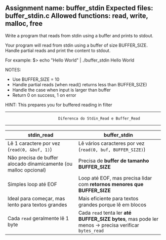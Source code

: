 Assignment name: buffer_stdin
Expected files: buffer_stdin.c
Allowed functions: read, write, malloc, free
--------------------------------------------------------------------------------

Write a program that reads from stdin using a buffer and prints to stdout.

Your program will read from stdin using a buffer of size BUFFER_SIZE.
Handle partial reads and print the content to stdout.

For example:
$> echo "Hello World" | ./buffer_stdin
Hello World

NOTES:
- Use BUFFER_SIZE = 10
- Handle partial reads (when read() returns less than BUFFER_SIZE)
- Handle the case when input is larger than buffer
- Return 0 on success, 1 on error

HINT: This prepares you for buffered reading in filter

******************************************************************************************************
                            Diferenca do Stdin_Read e Buffer_Read
******************************************************************************************************

| **stdin_read**                                                   | **buffer_stdin**                                                                                     |
| ---------------------------------------------------------------- | ---------------------------------------------------------------------------------------------------- |
| Lê 1 caractere por vez (`read(0, &buf, 1)`)                      | Lê vários caracteres por vez (`read(0, buf, BUFFER_SIZE)`)                                           |
| Não precisa de buffer alocado dinamicamente (ou malloc opcional) | Precisa de **buffer de tamanho BUFFER_SIZE**                                                         |
| Simples loop até EOF                                             | Loop até EOF, mas precisa lidar com **retornos menores que BUFFER_SIZE**                             |
| Ideal para começar, mas lento para textos grandes                | Mais eficiente para textos grandes porque lê em blocos                                               |
| Cada `read` geralmente lê 1 byte                                 | Cada `read` tenta ler **até BUFFER_SIZE bytes**, mas pode ler menos → precisa verificar `bytes_read` |
